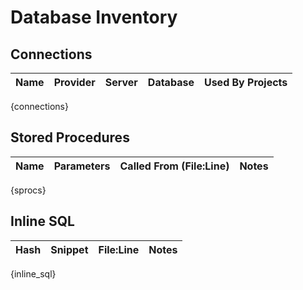 # Database Inventory

## Connections
| Name | Provider | Server | Database | Used By Projects |
|---|---|---|---|---|
{connections}

## Stored Procedures
| Name | Parameters | Called From (File:Line) | Notes |
|---|---|---|---|
{sprocs}

## Inline SQL
| Hash | Snippet | File:Line | Notes |
|---|---|---|---|
{inline_sql}
